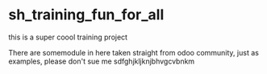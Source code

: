 # sh_training_fun_for_all
this is a super coool training project 

There are somemodule in here taken straight from odoo community, just as examples, please don't sue me
sdfghjkljknjbhvgcvbnkm
